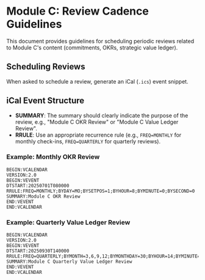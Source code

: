 # Module C: Review Cadence Guidelines

This document provides guidelines for scheduling periodic reviews related to Module C's content (commitments, OKRs, strategic value ledger).

## Scheduling Reviews
When asked to schedule a review, generate an iCal (`.ics`) event snippet.

## iCal Event Structure
- **SUMMARY**: The summary should clearly indicate the purpose of the review, e.g., "Module C OKR Review" or "Module C Value Ledger Review".
- **RRULE**: Use an appropriate recurrence rule (e.g., `FREQ=MONTHLY` for monthly check-ins, `FREQ=QUARTERLY` for quarterly reviews).

### Example: Monthly OKR Review
```
BEGIN:VCALENDAR
VERSION:2.0
BEGIN:VEVENT
DTSTART:20250701T080000
RRULE:FREQ=MONTHLY;BYDAY=MO;BYSETPOS=1;BYHOUR=8;BYMINUTE=0;BYSECOND=0
SUMMARY:Module C OKR Review
END:VEVENT
END:VCALENDAR
```

### Example: Quarterly Value Ledger Review
```
BEGIN:VCALENDAR
VERSION:2.0
BEGIN:VEVENT
DTSTART:20250930T140000
RRULE:FREQ=QUARTERLY;BYMONTH=3,6,9,12;BYMONTHDAY=30;BYHOUR=14;BYMINUTE=0;BYSECOND=0
SUMMARY:Module C Quarterly Value Ledger Review
END:VEVENT
END:VCALENDAR